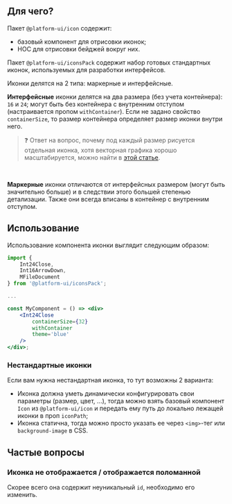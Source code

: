 ## Для чего?
Пакет `@platform-ui/icon` содержит:
  - базовый компонент для отрисовки иконок;
  - HOC для отрисовки бейджей вокруг них.

Пакет `@platform-ui/iconsPack` содержит набор готовых стандартных иконок, используемых для разработки интерфейсов.
<br>

Иконки делятся на 2 типа: маркерные и интерфейсные.
 
**Интерфейсные** иконки делятся на два размера (без учета контейнера): `16` и `24`; могут быть без контейнера с внутренним отступом (настраивается пропом `withContainer`).
Если не задано свойство `containerSize`, то размер контейнера определяет размер иконки внутри него.

> ❓ Ответ на вопрос, почему под каждый размер рисуется отдельная иконка, хотя векторная графика хорошо масштабируется, можно найти в [этой статье](https://habr.com/post/141813/).
<br>   

**Маркерные** иконки отличаются от интерфейсных размером (могут быть значительно больше) и в следствии этого большей степенью детализации.
Также они всегда вписаны в контейнер с внутренним отступом. 

## Использование
Использование компонента иконки выглядит следующим образом: 

```jsx
import {
    Int24Close,
    Int16ArrowDown,
    MFileDocument
} from '@platform-ui/iconsPack';

...

const MyComponent = () => <div>
    <Int24Close
        containerSize={32}
        withContainer
        theme='blue'
    />
</div>;
```

### Нестандартные иконки
Если вам нужна нестандартная иконка, то тут возможны 2 варианта: 
 - Иконка должна уметь динамически конфигурировать свои параметры (размер, цвет, ...), тогда можно взять базовый компонент `Icon` из `@platform-ui/icon` и передать ему путь до локально лежащей иконки в проп `iconPath`;
 - Иконка статична, тогда можно просто указать ее через `<img>`-тег или `background-image` в CSS.  

## Частые вопросы

### Иконка не отображается / отображается поломанной

Скорее всего она содержит неуникальный `id`, необходимо его изменить.


